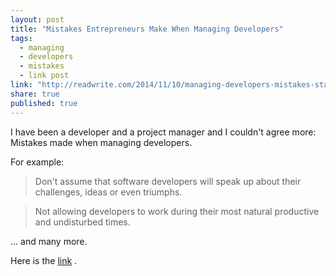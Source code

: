 ```yaml
---
layout: post
title: "Mistakes Entrepreneurs Make When Managing Developers"
tags: 
  - managing
  - developers
  - mistakes
  - link post
link: "http://readwrite.com/2014/11/10/managing-developers-mistakes-startups-yec"
share: true
published: true
---
```


I have been a developer and a project manager and I couldn't agree more: Mistakes made when managing developers.

For example:
> Don't assume that software developers will speak up about their challenges, ideas or even triumphs.

> Not allowing developers to work during their most natural productive and undisturbed times.

... and many more.

Here is the [link](http://readwrite.com/2014/11/10/managing-developers-mistakes-startups-yec) .
